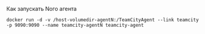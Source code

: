 Как запускать Nого агента

```
docker run -d -v /host-volumedir-agentN:/TeamCityAgent --link teamcity -p 9090:9090 --name teamcity-agentN teamcity-agent
```
